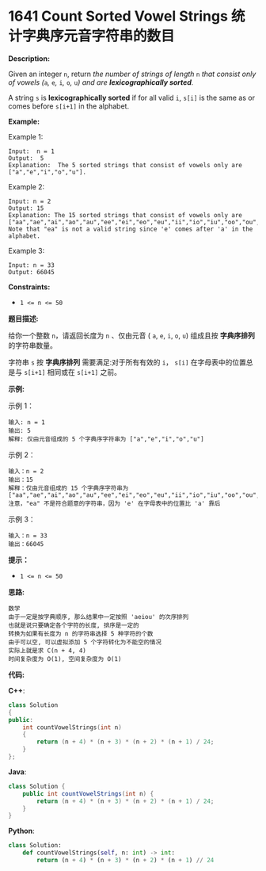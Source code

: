 # 1641 Count Sorted Vowel Strings 统计字典序元音字符串的数目

__Description:__

Given an integer `n`, return _the number of strings of length_ `n` _that consist only of vowels (_`a`_,_ `e`_,_ `i`_,_ `o`_,_ `u`_) and are __lexicographically sorted__._

A string `s` is __lexicographically sorted__ if for all valid `i`, `s[i]` is the same as or comes before `s[i+1]` in the alphabet.

__Example:__

Example 1:

```text
Input:  n = 1
Output:  5
Explanation:  The 5 sorted strings that consist of vowels only are ["a","e","i","o","u"].
```

Example 2:

```text
Input: n = 2
Output: 15
Explanation: The 15 sorted strings that consist of vowels only are
["aa","ae","ai","ao","au","ee","ei","eo","eu","ii","io","iu","oo","ou","uu"].
Note that "ea" is not a valid string since 'e' comes after 'a' in the alphabet.
```

Example 3:

```text
Input: n = 33
Output: 66045
```

__Constraints:__

- `1 <= n <= 50`

__题目描述:__

给你一个整数 `n`，请返回长度为 `n` 、仅由元音 ( `a`, `e`, `i`, `o`, `u`) 组成且按 __字典序排列__ 的字符串数量。

字符串 `s` 按 __字典序排列__ 需要满足:对于所有有效的 `i`， `s[i]` 在字母表中的位置总是与 `s[i+1]` 相同或在 `s[i+1]` 之前。

__示例:__

示例 1：

```text
输入: n = 1
输出: 5
解释: 仅由元音组成的 5 个字典序字符串为 ["a","e","i","o","u"]
```

示例 2：

```text
输入：n = 2
输出：15
解释：仅由元音组成的 15 个字典序字符串为
["aa","ae","ai","ao","au","ee","ei","eo","eu","ii","io","iu","oo","ou","uu"]
注意，"ea" 不是符合题意的字符串，因为 'e' 在字母表中的位置比 'a' 靠后
```

示例 3：

```text
输入：n = 33
输出：66045
```

__提示：__

- `1 <= n <= 50`

__思路:__

```text
数学
由于一定是按字典顺序, 那么结果中一定按照 'aeiou' 的次序排列
也就是说只要确定各个字符的长度, 排序是一定的
转换为如果有长度为 n 的字符串选择 5 种字符的个数
由于可以空, 可以虚拟添加 5 个字符转化为不能空的情况
实际上就是求 C(n + 4, 4)
时间复杂度为 O(1), 空间复杂度为 O(1)
```

__代码:__

__C++__:

```C++
class Solution 
{
public:
    int countVowelStrings(int n) 
    {
        return (n + 4) * (n + 3) * (n + 2) * (n + 1) / 24;
    }
};
```

__Java__:

```Java
class Solution {
    public int countVowelStrings(int n) {
        return (n + 4) * (n + 3) * (n + 2) * (n + 1) / 24;
    }
}
```

__Python__:

```Python
class Solution:
    def countVowelStrings(self, n: int) -> int:
        return (n + 4) * (n + 3) * (n + 2) * (n + 1) // 24
```
